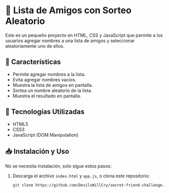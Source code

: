 # 🎉 Lista de Amigos con Sorteo Aleatorio

Este es un pequeño proyecto en HTML, CSS y JavaScript que permite a los usuarios agregar nombres a una lista de amigos y seleccionar aleatoriamente uno de ellos.

## 📌 Características
- Permite agregar nombres a la lista.
- Evita agregar nombres vacíos.
- Muestra la lista de amigos en pantalla.
- Sortea un nombre aleatorio de la lista.
- Muestra el resultado en pantalla.

## 🚀 Tecnologías Utilizadas
- HTML5
- CSS3
- JavaScript (DOM Manipulation)

## 📥 Instalación y Uso
No se necesita instalación, solo sigue estos pasos:

1. Descarga el archivo `index.html` y `app.js`, o clona este repositorio:
   ```sh
   git clone https://github.com/DevilsWillCry/secret-friend-challenge.git
